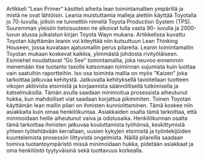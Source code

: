 Artikkeli ”Lean Primer” käsitteli aiheita lean toimintamallien ympärillä ja mistä ne ovat lähtöisin. Leania muistuttamia malleja alettiin käyttää Toyotalla jo 70-luvulla, jolloin ne tunnettiin nimellä Toyota Production System (TPS). Suuremman yleisön tietoisuuteen ne alkoivat tulla vasta 90- luvulla ja 2000-luvun alussa julkaistun kirjan Toyota Wayn mukana. Artikkelissa kuvattu Toyotan käyttämän leanin voi kiteyttää niin kutsuttuun Lean Thinking Houseen, jossa kuvataan ajatusmallin perus pilareita. 
Leanin toimintamallin Toyotan mukaan koskevat kaikkia, ylimmästä johdosta rivityöläiseen. Esimiehet noudattavat ”Go See” toimintamallia, joka neuvoo ennemmin menemään itse tuotanto tasolle katsomaan toiminnan sujumista kuin luottaa vain saatuihin raportteihin. Iso osa toiminta mallia on myös ”Kaizen” joka tarkoittaa jatkuvaa kehitystä. Jatkuvalla kehityksellä tavoitellaan tuotteen vikojen aktiivista etsimistä ja korjaamista säännöllisellä tutkimisella ja katselmuksilla. Tämän avulla saadaan minimoitua prosessista aiheutunut hukka, kun mahdolliset viat saadaan korjattua pikimmiten.
Toinen Toyotan käyttämän lean mallin pilari on ihmisten kunnioittaminen. Tämä koskee niin asiakkaita kuin omaa henkilökuntaa. Asiakkaiden osalta tämä tarkoittaa, että minimoidaan heille aiheutunut vaiva ja odotusaika. Henkilökunnan osalta tämä tarkoittaa ihmisten jatkuvaa kouluttamista työhönsä, keskittymistä yhteen työtehtävään kerrallaan, uusien kykyjen etsimistä ja työntekijöiden kuuntelemista prosessiin liittyvistä ongelmista.
Näillä pilareilla saadaan toimiva tuotantoympäristö missä minimoidaan hukka, pidetään asiakkaat ja oma henkilöstö tyytyväisinä sekä tuottavuus korkealla.
